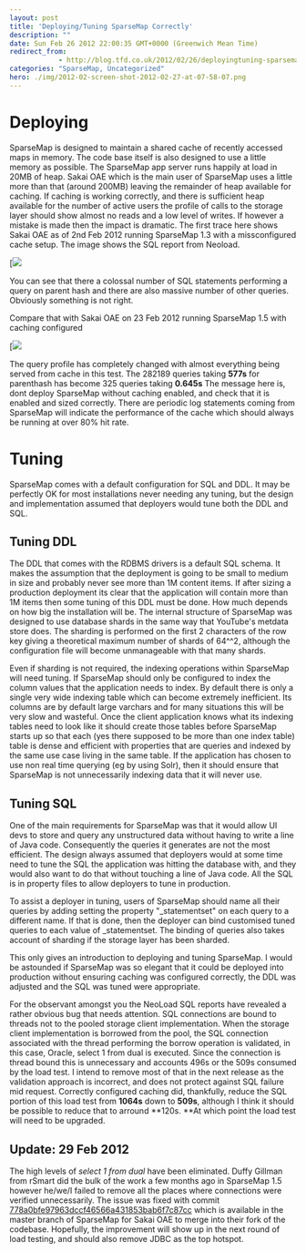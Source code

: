 ```yaml
---
layout: post
title: 'Deploying/Tuning SparseMap Correctly'
description: ""
date: Sun Feb 26 2012 22:00:35 GMT+0000 (Greenwich Mean Time)
redirect_from: 
            - http://blog.tfd.co.uk/2012/02/26/deployingtuning-sparsemap-correctly/
categories: "SparseMap, Uncategorized"
hero: ./img/2012-02-screen-shot-2012-02-27-at-07-58-07.png
---
```

# Deploying

SparseMap is designed to maintain a shared cache of recently accessed maps in memory. The code base itself is also designed to use a little memory as possible. The SparseMap app server runs happily at load in 20MB of heap. Sakai OAE which is the main user of SparseMap uses a little more than that (around 200MB) leaving the remainder of heap available for caching. If caching is working correctly, and there is sufficient heap available for the number of active users the profile of calls to the storage layer should show almost no reads and a low level of writes. If however a mistake is made then the impact is dramatic. The first trace here shows Sakai OAE as of 2nd Feb 2012 running SparseMap 1.3 with a missconfigured cache setup. The image shows the SQL report from Neoload.

[![](/img/2012/02/screen-shot-2012-02-27-at-07-58-07.png)

You can see that there a colossal number of SQL statements performing a query on parent hash and there are also massive number of other queries. Obviously something is not right.

Compare that with Sakai OAE on 23 Feb 2012 running SparseMap 1.5 with caching configured

[![](/img/2012/02/screen-shot-2012-02-27-at-07-58-39.png)

The query profile has completely changed with almost everything being served from cache in this test. The 282189 queries taking **577s** for parenthash has become 325 queries taking **0.645s** The message here is, dont deploy SparseMap without caching enabled, and check that it is enabled and sized correctly. There are periodic log statements coming from SparseMap will indicate the performance of the cache which should always be running at over 80% hit rate.

# Tuning

SparseMap comes with a default configuration for SQL and DDL. It may be perfectly OK for most installations never needing any tuning, but the design and implementation assumed that deployers would tune both the DDL and SQL.

## Tuning DDL

The DDL that comes with the RDBMS drivers is a default SQL schema. It makes the assumption that the deployment is going to be small to medium in size and probably never see more than 1M content items. If after sizing a production deployment its clear that the application will contain more than 1M items then some tuning of this DDL must be done. How much depends on how big the installation will be. The internal structure of SparseMap was designed to use database shards in the same way that YouTube's metdata store does. The sharding is performed on the first 2 characters of the row key giving a theoretical maximum number of shards of 64^^2, although the configuration file will become unmanageable with that many shards.

Even if sharding is not required, the indexing operations within SparseMap will need tuning. If SparseMap should only be configured to index the column values that the application needs to index. By default there is only a single very wide indexing table which can become extremely inefficient. Its columns are by default large varchars and for many situations this will be very slow and wasteful. Once the client application knows what its indexing tables need to look like it should create those tables before SparseMap starts up so that each (yes there supposed to be more than one index table) table is dense and efficient with properties that are queries and indexed by the same use case living in the same table. If the application has chosen to use non real time querying (eg by using Solr), then it should ensure that SparseMap is not unnecessarily indexing data that it will never use.

## Tuning SQL

One of the main requirements for SparseMap was that it would allow UI devs to store and query any unstructured data without having to write a line of Java code. Consequently the queries it generates are not the most efficient. The design always assumed that deployers would at some time need to tune the SQL the application was hitting the database with, and they would also want to do that without touching a line of Java code. All the SQL is in property files to allow deployers to tune in production.

To assist a deployer in tuning, users of SparseMap should name all their queries by adding setting the property "\_statementset" on each query to a different name. If that is done, then the deployer can bind customised tuned queries to each value of \_statementset. The binding of queries also takes account of sharding if the storage layer has been sharded.

This only gives an introduction to deploying and tuning SparseMap. I would be astounded if SparseMap was so elegant that it could be deployed into production without ensuring caching was configured correctly, the DDL was adjusted and the SQL was tuned were appropriate.

For the observant amongst you the NeoLoad SQL reports have revealed a rather obvious bug that needs attention. SQL connections are bound to threads not to the pooled storage client implementation. When the storage client implementation is borrowed from the pool, the SQL connection associated with the thread performing the borrow operation is validated, in this case, Oracle, select 1 from dual is executed. Since the connection is thread bound this is unnecessary and accounts 496s or the 509s consumed by the load test. I intend to remove most of that in the next release as the validation approach is incorrect, and does not protect against SQL failure mid request. Correctly configured caching did, thankfully, reduce the SQL portion of this load test from **1064s** down to **509s**, although I think it should be possible to reduce that to arround **120s. **At which point the load test will need to be upgraded.

## Update: 29 Feb 2012

The high levels of _select 1 from dual_ have been eliminated. Duffy Gillman from rSmart did the bulk of the work a few months ago in SparseMap 1.5 however he/we/I failed to remove all the places where connections were verified unnecessarily. The issue was fixed with commit [778a0bfe97963dccf46566a431853bab6f7c87cc](https://github.com/ieb/sparsemapcontent/commit/778a0bfe97963dccf46566a431853bab6f7c87cc) which is available in the master branch of SparseMap for Sakai OAE to merge into their fork of the codebase. Hopefully, the improvement will show up in the next round of load testing, and should also remove JDBC as the top hotspot.
